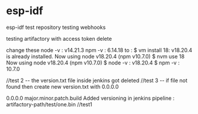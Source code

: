 # esp-idf
esp-idf test repository
testing webhooks

testing artifactory with access token
delete

change these 
node -v : v14.21.3
npm -v : 6.14.18
to :
  $ vm install 18: v18.20.4 is already installed.
                 Now using node v18.20.4 (npm v10.7.0)
  $ nvm use 18
    Now using node v18.20.4 (npm v10.7.0)
  $ node -v : v18.20.4
  $ npm -v  : 10.7.0


  //test 2 -- the version.txt file inside jenkins got deleted 
  //test 3 -- if file not found then create new version.txt with 0.0.0.0 


0.0.0.0
major.minor.patch.build
  Added versioning in jenkins pipeline : artifactory-path/test/one.bin
  //test1


